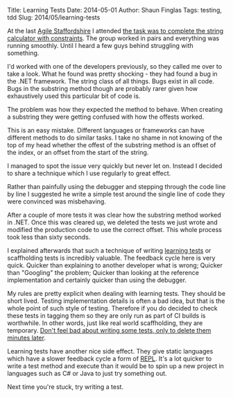 Title: Learning Tests
Date: 2014-05-01
Author: Shaun Finglas
Tags: testing, tdd
Slug: 2014/05/learning-tests

At the last [Agile Staffordshire](http://www.agilestaffordshire.org/) I
attended [the task was to complete the string calculator with
constraints](http://www.agilestaffordshire.org/agile/january-2014-kata-with-constraints/).
The group worked in pairs and everything was running smoothly. Until I
heard a few guys behind struggling with something.

I'd worked with one of the developers previously, so they called me over
to take a look. What he found was pretty shocking - they had found a bug
in the .NET framework. The string class of all things. Bugs exist in all
code. Bugs in the substring method though are probably rarer given how
exhaustively used this particular bit of code is.

The problem was how they expected the method to behave. When creating a
substring they were getting confused with how the offests worked.

This is an easy mistake. Different languages or frameworks can have
different methods to do similar tasks. I take no shame in not knowing of
the top of my head whether the offest of the substring method is an
offset of the index, or an offset from the start of the string.

I managed to spot the issue very quickly but never let on. Instead I
decided to share a technique which I use regularly to great effect.

Rather than painfully using the debugger and stepping through the code
line by line I suggested he write a simple test around the single line
of code they were convinced was misbehaving.

After a couple of more tests it was clear how the substring method
worked in .NET. Once this was cleared up, we deleted the tests we just
wrote and modified the production code to use the correct offset. This
whole process took less than sixty seconds.

I explained afterwards that such a technique of writing [learning
tests](http://blog.thecodewhisperer.com/2011/12/14/when-to-write-learning-tests/)
or scaffholding tests is incredibly valuable. The feedback cycle here is
very quick. Quicker than explaining to another developer what is wrong;
Quicker than "Googling" the problem; Quicker than looking at the
reference implementation and certainly quicker than using the debugger.

My rules are pretty explicit when dealing with learning tests. They
should be short lived. Testing implementation details is often a bad
idea, but that is the whole point of such style of testing. Therefore if
you do decided to check these tests in tagging them so they are only run
as part of CI builds is worthwhile. In other words, just like real world
scaffholding, they are temporary. [Don't feel bad about writing some
tests, only to delete them minutes
later](../../2012/01/write-unit-tests-start-deleting-them).

Learning tests have another nice side effect. They give static languages
which have a slower feedback cycle a form of
[REPL](http://en.wikipedia.org/wiki/Read%E2%80%93eval%E2%80%93print_loop).
It's a lot quicker to write a test method and execute than it would be
to spin up a new project in languages such as C\# or Java to just try
something out.

Next time you're stuck, try writing a test.